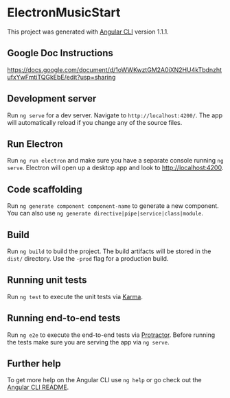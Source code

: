 # ElectronMusicStart

This project was generated with [Angular CLI](https://github.com/angular/angular-cli) version 1.1.1.

## Google Doc Instructions

https://docs.google.com/document/d/1oWWKwztGM2A0iXN2HU4kTbdnzhtufxYwFmtiTQGkEbE/edit?usp=sharing

## Development server

Run `ng serve` for a dev server. Navigate to `http://localhost:4200/`. The app will automatically reload if you change any of the source files.

## Run Electron

Run `ng run electron` and make sure you have a separate console running `ng serve`. Electron will open up a desktop app and look to <http://localhost:4200>.

## Code scaffolding

Run `ng generate component component-name` to generate a new component. You can also use `ng generate directive|pipe|service|class|module`.

## Build

Run `ng build` to build the project. The build artifacts will be stored in the `dist/` directory. Use the `-prod` flag for a production build.

## Running unit tests

Run `ng test` to execute the unit tests via [Karma](https://karma-runner.github.io).

## Running end-to-end tests

Run `ng e2e` to execute the end-to-end tests via [Protractor](http://www.protractortest.org/).
Before running the tests make sure you are serving the app via `ng serve`.

## Further help

To get more help on the Angular CLI use `ng help` or go check out the [Angular CLI README](https://github.com/angular/angular-cli/blob/master/README.md).
